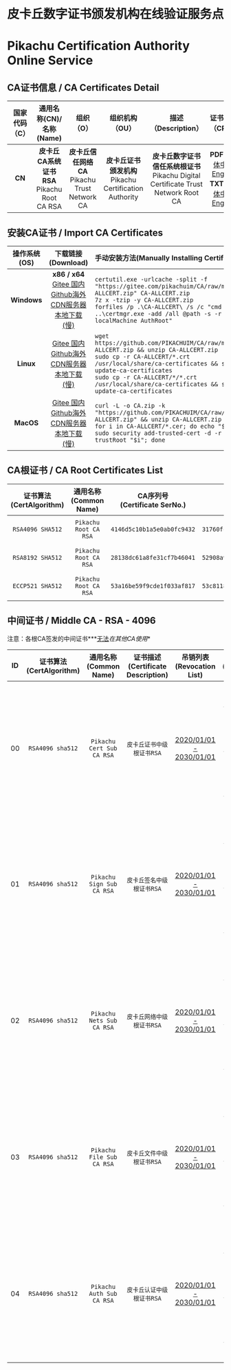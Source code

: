 # 皮卡丘数字证书颁发机构在线验证服务点

# Pikachu Certification Authority Online Service

## CA证书信息 / CA Certificates Detail

| 国家代码（C） |             通用名称(CN)/名称(Name)             |                     组织（O）                     |                       组织机构（OU）                       |                     描述（Description）                      |                       证书策略（CPS）                        |
| :-----------: | :---------------------------------------------: | :-----------------------------------------------: | :--------------------------------------------------------: | :----------------------------------------------------------: | :----------------------------------------------------------: |
|    **CN**     | **皮卡丘CA系统证书RSA**<br/>Pikachu Root CA RSA | **皮卡丘信任网络CA**<br/>Pikachu Trust Network CA | **皮卡丘证书颁发机构**<br/>Pikachu Certification Authority | **皮卡丘数字证书信任系统根证书**<br/> Pikachu Digital Certificate Trust Network Root CA | **PDF**：[简体中文](CA-CPSZHCN.pdf)  [English](CA-CPSENUS.pdf)<br/>**TXT**：[简体中文](CA-CPSZHCN.html)  [English](CA-CPSENUS.html) |

## 安装CA证书 / Import CA Certificates

| 操作系统(OS) |                      下载链接(Download)                      | 手动安装方法(Manually Installing Certificates)               |
| :----------: | :----------------------------------------------------------: | :----------------------------------------------------------- |
| **Windows**  | **x86 / x64<br/>**[Gitee 国内](https://gitee.com/pikachuim/CA/raw/main/ImportCert.zip) [Github海外](https://github.com/PIKACHUIM/CA/blob/main/ImportCert.zip?raw=true)<br/> [CDN服务器](https://cdn-tx1.pika.net.cn/Cert/ImportCert.zip) [本地下载(慢)](https://cert.pika.net.cn/ImportCert.zip) | `certutil.exe -urlcache -split -f "https://gitee.com/pikachuim/CA/raw/main/CA-ALLCERT.zip" CA-ALLCERT.zip` <br/>`7z x -tzip -y CA-ALLCERT.zip `<br/>`forfiles /p .\CA-ALLCERT\ /s /c "cmd /c ..\certmgr.exe -add /all @path -s -r localMachine AuthRoot"` |
|  **Linux**   | [Gitee 国内](https://gitee.com/pikachuim/CA/raw/main/CA-ALLCERT.zip) [Github海外](https://github.com/PIKACHUIM/CA/blob/main/CA-ALLCERT.zip?raw=true)<br/>[CDN服务器](https://cdn-tx1.pika.net.cn/Cert/CA-ALLCERT.zip) [本地下载(慢)](https://cert.pika.net.cn/CA-ALLCERT.zip) | `wget https://github.com/PIKACHUIM/CA/raw/main/CA-ALLCERT.zip && unzip CA-ALLCERT.zip` <br/>`sudo cp -r CA-ALLCERT/*.crt /usr/local/share/ca-certificates && sudo update-ca-certificates` <br/>`sudo cp -r CA-ALLCERT/*/*.crt /usr/local/share/ca-certificates && sudo update-ca-certificates` |
|  **MacOS**   | [Gitee 国内](https://gitee.com/pikachuim/CA/raw/main/CA-ALLCERT.zip) [Github海外](https://github.com/PIKACHUIM/CA/blob/main/CA-ALLCERT.zip?raw=true)<br/>[CDN服务器](https://cdn-tx1.pika.net.cn/Cert/CA-ALLCERT.zip) [本地下载(慢)](https://cert.pika.net.cn/CA-ALLCERT.zip) | `curl -L -o CA.zip -k "https://github.com/PIKACHUIM/CA/raw/main/CA-ALLCERT.zip" && unzip CA-ALLCERT.zip`  <br/>`for i in CA-ALLCERT/*.cer; do echo "$i" && sudo security add-trusted-cert -d -r trustRoot "$i"; done` |

## CA根证书 / CA Root Certificates List

| 证书算法<br/>(CertAlgorithm) | 通用名称<br/>(Common Name) | CA序列号<br/>(Certificate  SerNo.) |      证书指纹<br/>(Certificate  SHA1)      |                  OCSP服务<br/>(OCSP Server)                  |      吊销列表<br/>(Revocation List)       |                 下载证书<br/>(Download Cert)                 |
| :--------------------------: | :------------------------: | :--------------------------------: | :----------------------------------------: | :----------------------------------------------------------: | :---------------------------------------: | :----------------------------------------------------------: |
|       `RSA4096 SHA512`       |   `Pikachu Root CA RSA`    |     `4146d5c10b1a5e0ab0fc9432`     | `31760fc0d2e3811fe217b4e499f51db02bf3a244` | [ocsp.pika.net.cn/RSA4096](https://ocsp.pika.net.cn/RSA4096) | [2020/01/01 - 2030/01/01](CA-RSA4096.crl) | **[CER](CA-RSA4096.cer)**  / **[CRT](CA-RSA4096.crt)**  / **[DER](CA-RSA4096.der)** / **[P7B](CA-RSA4096.p7b)** |
|       `RSA8192 SHA512`       |   `Pikachu Root CA RSA`    |     `28138dc61a8fe31cf7b46041`     | `52908a979f66776960cb9398f78aab611fac2770` | [ocsp.pika.net.cn/RSA8192](https://ocsp.pika.net.cn/RSA8192) | [2020/01/01 - 2030/01/01](CA-RSA8192.crl) | **[CER](CA-RSA8192.cer)**  / **[CRT](CA-RSA8192.crt)**  / **[DER](CA-RSA8192.der)** / **[P7B](CA-RSA8192.p7b)** |
|       `ECCP521 SHA512`       |   `Pikachu Root CA RSA`    |     `53a16be59f9cde1f033af817`     | `53c81187ae326fb471a290f2d72bc527520b256b` | [ocsp.pika.net.cn/ECCP521](https://ocsp.pika.net.cn/ECCP521) | [2020/01/01 - 2030/01/01](CA-ECCP521.crl) | **[CER](CA-ECCP521.cer)**  / **[CRT](CA-ECCP521.crt)**  / **[DER](CA-ECCP521.der)** / **[P7B](CA-ECCP521.p7b)** |



## 中间证书 / Middle CA - RSA - 4096

注意：各根CA签发的中间证书***<u>无法</u>*在其他CA使用**

|  ID  | 证书算法<br/>(CertAlgorithm) | 通用名称<br/>(Common Name) | 证书描述<br/>(Certificate  Description) |         吊销列表<br/>(Revocation List)         |                 下载证书<br/>(Download Cert)                 |
| :--: | :--------------------------: | :------------------------: | :-------------------------------------: | :--------------------------------------------: | :----------------------------------------------------------: |
|  00  |       `RSA4096 sha512`       | `Pikachu Cert Sub CA RSA`  |        `皮卡丘证书中级根证书RSA`        | [2020/01/01 - 2030/01/01](cert/CA-RSA8192.crl) | **`由RSA 4096 CA签发：`** **[CER](cert/CA-RSA4096.cer)**   /  **[CRT](cert/CA-RSA4096.crt)**   /  **[DER](cert/CA-RSA4096.der)**   /  **[P7B](cert/CA-RSA4096.p7b)**<br/> **`由RSA 8192 CA签发`：** **[CER](cert/CA-RSA8192.cer)**   /  **[CRT](cert/CA-RSA8192.crt)**   /  **[DER](cert/CA-RSA8192.der)**   /  **[P7B](cert/CA-RSA8192.p7b)**<br/> **`由ECC P521 CA签发`：** **[CER](cert/CA-ECCP521.cer)**   /  **[CRT](cert/CA-ECCP521.crt)**   /  **[DER](cert/CA-ECCP521.der)**   /  **[P7B](cert/CA-ECCP521.p7b)** |
|  01  |       `RSA4096 sha512`       | `Pikachu Sign Sub CA RSA`  |        `皮卡丘签名中级根证书RSA`        | [2020/01/01 - 2030/01/01](sign/CA-RSA4096.crl) | **`由RSA 4096 CA签发`：** **[CER](sign/CA-RSA4096.cer)**   /  **[CRT](sign/CA-RSA4096.crt)**   /  **[DER](sign/CA-RSA4096.der)**   /  **[P7B](sign/CA-RSA4096.p7b)**<br/>**`由RSA 8192 CA签发`：** **[CER](cert/CA-RSA8192.cer)**   /  **[CRT](cert/CA-RSA8192.crt)**   /  **[DER](cert/CA-RSA8192.der)**   /  **[P7B](cert/CA-RSA8192.p7b)**<br/> **`由ECC P521 CA签发`：** **[CER](sign/CA-ECCP521.cer)**   /  **[CRT](sign/CA-ECCP521.crt)**   /  **[DER](sign/CA-ECCP521.der)**   /  **[P7B](sign/CA-ECCP521.p7b)** |
|  02  |       `RSA4096 sha512`       | `Pikachu Nets Sub CA RSA`  |        `皮卡丘网络中级根证书RSA`        | [2020/01/01 - 2030/01/01](auth/CA-RSA4096.crl) | **`由RSA 4096 CA签发`：** **[CER](auth/CA-RSA4096.cer)**   /  **[CRT](auth/CA-RSA4096.crt)**   /  **[DER](auth/CA-RSA4096.der)**   /  **[P7B](auth/CA-RSA4096.p7b)**<br/>**`由RSA 8192 CA签发`：** **[CER](cert/CA-RSA8192.cer)**   /  **[CRT](cert/CA-RSA8192.crt)**   /  **[DER](cert/CA-RSA8192.der)**   /  **[P7B](cert/CA-RSA8192.p7b)**<br/> **`由ECC P521 CA签发`：** **[CER](nets/CA-ECCP521.cer)**   /  **[CRT](nets/CA-ECCP521.crt)**   /  **[DER](nets/CA-ECCP521.der)**   /  **[P7B](nets/CA-ECCP521.p7b)** |
|  03  |       `RSA4096 sha512`       | `Pikachu File Sub CA RSA`  |        `皮卡丘文件中级根证书RSA`        | [2020/01/01 - 2030/01/01](file/CA-RSA4096.crl) | **`由RSA 4096 CA签发`：** **[CER](file/CA-RSA4096.cer)**   /  **[CRT](file/CA-RSA4096.crt)**   /  **[DER](file/CA-RSA4096.der)**   /  **[P7B](file/CA-RSA4096.p7b)**<br/>**`由RSA 8192 CA签发`：** **[CER](cert/CA-RSA8192.cer)**   /  **[CRT](cert/CA-RSA8192.crt)**   /  **[DER](cert/CA-RSA8192.der)**   /  **[P7B](cert/CA-RSA8192.p7b)**<br/> **`由ECC P521 CA签发`：** **[CER](file/CA-ECCP521.cer)**   /  **[CRT](file/CA-ECCP521.crt)**   /  **[DER](file/CA-ECCP521.der)**   /  **[P7B](file/CA-ECCP521.p7b)** |
|  04  |       `RSA4096 sha512`       | `Pikachu Auth Sub CA RSA`  |        `皮卡丘认证中级根证书RSA`        | [2020/01/01 - 2030/01/01](nets/CA-RSA4096.crl) | **`由RSA 4096 CA签发`：** **[CER](nets/CA-RSA4096.cer)**   /  **[CRT](nets/CA-RSA4096.crt)**   /  **[DER](nets/CA-RSA4096.der)**   /  **[P7B](nets/CA-RSA4096.p7b)**<br/>**`由RSA 8192 CA签发`：** **[CER](cert/CA-RSA8192.cer)**   /  **[CRT](cert/CA-RSA8192.crt)**   /  **[DER](cert/CA-RSA8192.der)**   /  **[P7B](cert/CA-RSA8192.p7b)**<br/> **`由ECC P521 CA签发`：** **[CER](auth/CA-ECCP521.cer)**   /  **[CRT](auth/CA-ECCP521.crt)**   /  **[DER](auth/CA-ECCP521.der)**   /  **[P7B](auth/CA-ECCP521.p7b)** |
